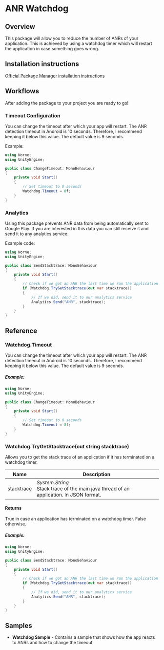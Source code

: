 # ANR Watchdog

## Overview

This package will allow you to reduce the number of ANRs of your application. This is achieved by using a watchdog timer
which will restart the application in case something goes wrong.

## Installation instructions

[Official Package Manager installation instructions](https://docs.unity3d.com/Manual/upm-ui-install.html)

## Workflows

After adding the package to your project you are ready to go!

### Timeout Configuration

You can change the timeout after which your app will restart. The ANR detection timeout in Android is 10 seconds.
Therefore, I recommend keeping it below this value. The default value is 9 seconds.

Example:

```csharp
using Norne;
using UnityEngine;

public class ChangeTimeout: MonoBehaviour
{
    private void Start()
    {
        // Set timeout to 8 seconds
        Watchdog.Timeout = 8f;
    }
}
```

### Analytics

Using this package prevents ANR data from being automatically sent to Google Play. If you are interested in this data
you can still receive it and send it to any analytics service.

Example code:

```csharp
using Norne;
using UnityEngine;

public class SendStacktrace: MonoBehaviour
{
    private void Start()
    {
        // Check if we got an ANR the last time we ran the application
        if (Watchdog.TryGetStacktrace(out var stacktrace))
        {
            // If we did, send it to our analytics service
            Analytics.Send("ANR", stacktrace);
        }
    }
}
```

## Reference

### Watchdog.Timeout

You can change the timeout after which your app will restart. The ANR detection timeout in Android is 10 seconds.
Therefore, I recommend keeping it below this value. The default value is 9 seconds.

##### Example:

```csharp
using Norne;
using UnityEngine;

public class ChangeTimeout: MonoBehaviour
{
    private void Start()
    {
        // Set timeout to 8 seconds
        Watchdog.Timeout = 8f;
    }
}
```

### Watchdog.TryGetStacktrace(out string stacktrace)

Allows you to get the stack trace of an application if it has terminated on a watchdog timer.

| Name | Description |
| ---- | ----------- |
| stacktrace | *System.String*<br>Stack trace of the main java thread of an application. In JSON format. |

#### Returns

True in case an application has terminated on a watchdog timer. False otherwise.

##### Example:

```csharp
using Norne;
using UnityEngine;

public class SendStacktrace: MonoBehaviour
{
    private void Start()
    {
        // Check if we got an ANR the last time we ran the application
        if (Watchdog.TryGetStacktrace(out var stacktrace))
        {
            // If we did, send it to our analytics service
            Analytics.Send("ANR", stacktrace);
        }
    }
}
```

## Samples

- **Watchdog Sample** -
  Contains a sample that shows how the app reacts to ANRs and how to change the timeout
